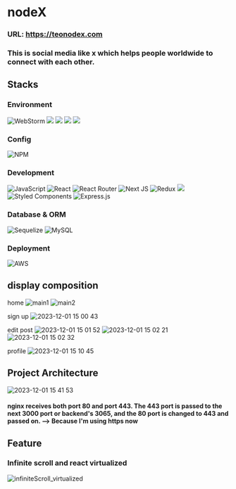 # nodeX
### URL: https://teonodex.com
### This is social media like x which helps people worldwide to connect with each other.

## Stacks
### Environment
![WebStorm](https://img.shields.io/badge/webstorm-143?style=for-the-badge&logo=webstorm&logoColor=white&color=black) 
<img src="https://img.shields.io/badge/GIT-E44C30?style=for-the-badge&logo=git&logoColor=white"/> 
<img src="https://img.shields.io/badge/GitHub-100000?style=for-the-badge&logo=github&logoColor=white"/> 
<img src="https://img.shields.io/badge/Putty-blue?style=for-the-badge&logo=putty&logoColor=white"/> 
<img src="https://img.shields.io/badge/WinSCP-blue?style=for-the-badge&logo=winscp&logoColor=white"/> 

### Config
![NPM](https://img.shields.io/badge/NPM-%23CB3837.svg?style=for-the-badge&logo=npm&logoColor=white)

### Development
![JavaScript](https://img.shields.io/badge/javascript-%23323330.svg?style=for-the-badge&logo=javascript&logoColor=%23F7DF1E)
![React](https://img.shields.io/badge/react-%2320232a.svg?style=for-the-badge&logo=react&logoColor=%2361DAFB)
![React Router](https://img.shields.io/badge/React_Router-CA4245?style=for-the-badge&logo=react-router&logoColor=white)
![Next JS](https://img.shields.io/badge/Next-black?style=for-the-badge&logo=next.js&logoColor=white)
![Redux](https://img.shields.io/badge/redux-%23593d88.svg?style=for-the-badge&logo=redux&logoColor=white)
<img src="https://img.shields.io/badge/SWR-F4F4F4?style=for-the-badge"/>
![Styled Components](https://img.shields.io/badge/styled--components-DB7093?style=for-the-badge&logo=styled-components&logoColor=white)
![Express.js](https://img.shields.io/badge/express.js-%23404d59.svg?style=for-the-badge&logo=express&logoColor=%2361DAFB)

### Database & ORM
![Sequelize](https://img.shields.io/badge/Sequelize-52B0E7?style=for-the-badge&logo=Sequelize&logoColor=white)
![MySQL](https://img.shields.io/badge/mysql-%2300f.svg?style=for-the-badge&logo=mysql&logoColor=white)


### Deployment
![AWS](https://img.shields.io/badge/AWS-%23FF9900.svg?style=for-the-badge&logo=amazon-aws&logoColor=white)

## display composition
home
![main1](https://github.com/teoyou881/node-react-x/assets/136386055/d4db9830-133c-4ad5-aaf5-1e79948daa68)
![main2](https://github.com/teoyou881/node-react-x/assets/136386055/2cfe0b46-683a-4968-823a-dbd1ed7fc7c0)

sign up
![2023-12-01 15 00 43](https://github.com/teoyou881/node-react-x/assets/136386055/76143073-59c9-468c-9daa-9d7d9030268f)

edit post
![2023-12-01 15 01 52](https://github.com/teoyou881/node-react-x/assets/136386055/dd0cd2aa-74f2-4966-8523-10f10e7b9f67)
![2023-12-01 15 02 21](https://github.com/teoyou881/node-react-x/assets/136386055/fce8e572-fe09-4678-8e3d-09cf6947f691)
![2023-12-01 15 02 32](https://github.com/teoyou881/node-react-x/assets/136386055/3609c7f6-5a60-4e60-9df9-801eb542723c)

profile
![2023-12-01 15 10 45](https://github.com/teoyou881/node-react-x/assets/136386055/3d314275-42bf-4e0f-984d-7b2a75349966)

## Project Architecture
![2023-12-01 15 41 53](https://github.com/teoyou881/node-react-x/assets/136386055/b9a536ca-d470-474a-96e0-4d0c8ee99121)

#### nginx receives both port 80 and port 443. The 443 port is passed to the next 3000 port or backend's 3065, and the 80 port is changed to 443 and passed on. --> Because I'm using https now

## Feature
### Infinite scroll and react virtualized 
![infiniteScroll_virtualized](https://github.com/teoyou881/node-react-x/assets/136386055/8ef370e3-0aa6-4cad-9405-5d2e59d3cfa3)

